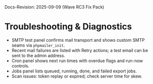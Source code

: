 Docs-Revision: 2025-09-09 (Wave RC3 Fix Pack)
# Troubleshooting & Diagnostics

- SMTP test panel confirms mail transport and shows custom SMTP seams via `phpmailer_init`.
- Recent mail failures are listed with Retry actions; a test email can be sent to the admin address.
- Cron panel shows next run times with overdue flags and run-now controls.
- Jobs panel lists queued, running, done, and failed export jobs.
- Scan issues: token replay or expired; check server time for skew.
